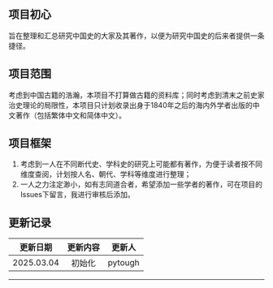 ## 项目初心
旨在整理和汇总研究中国史的大家及其著作，以便为研究中国史的后来者提供一条捷径。

## 项目范围
考虑到中国古籍的浩瀚，本项目不打算做古籍的资料库；同时考虑到清末之前史家治史理论的局限性，本项目只计划收录出身于1840年之后的海内外学者出版的中文著作（包括繁体中文和简体中文）。

## 项目框架
1. 考虑到一人在不同断代史、学科史的研究上可能都有著作，为便于读者按不同维度查阅，计划按人名、朝代、学科等维度进行整理；
2. 一人之力注定渺小，如有志同道合者，希望添加一些学者的著作，可在项目的Issues下留言，我进行审核后添加。

## 更新记录
|更新日期|更新内容|更新人|
|:---:|:---:|:---:|
|2025.03.04|初始化|pytough|    

----------------------------------------------------------------------------------------------   
